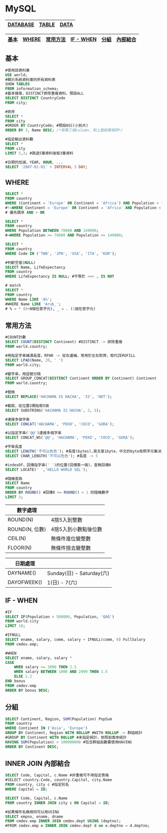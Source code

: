 # MySQL
|[DATABASE](./DATABASE.md)|[TABLE](./TABLE.md)|[DATA](./DATA.md)|
|-|-|-|

|[基本](#基本)|[WHERE](#WHERE)|[常用方法](#常用方法)|[IF - WHEN](#IF%20-%20WHEN)|[分組](#分組)|[內部結合](#INNER)|
|-|-|-|-|-|-|

## 基本
```sql
#使用該資料庫
USE world;
#顯示系統資料庫的所有資料表
SHOW TABLES
FROM information_schema;
#基本搜尋，DISTINCT排除重複資料，預設ALL
SELECT DISTINCT CountryCode
FROM city;

#排序
SELECT *
FROM city
#ORDER BY CountryCode; #預設ASC(小到大)
ORDER BY 3, Name DESC; /*用第三個column，和上面結果相同*/

#指定輸出資料數
SELECT *
FROM city
LIMIT 5,3; #跳過5筆資料後取3筆資料

#日期的加減，YEAR, HOUR, ...
SELECT '2007-01-01' + INTERVAL 3 DAY;

```

## WHERE
```sql
SELECT *
FROM country
WHERE (Continent = 'Europe' OR Continent = 'Africa') AND Population < 10000;
#!=WHERE Continent = 'Europe' OR Continent = 'Africa' AND Population < 10000;
# 優先順序 AND > OR

SELECT *
FROM country
WHERE Population BETWEEN 78000 AND 149000;
#=WHERE Population >= 78000 AND Population <= 149000;

SELECT *
FROM country
WHERE Code IN ('TWN', 'JPN', 'USA', 'ITA', 'KOR');

#判斷空值(NULL)
SELECT Name, LifeExpectancy
FROM country
WHERE LifeExpectancy IS NULL; #不等於 <=> , IS NOT

# match
SELECT *
FROM country
WHERE Name LIKE 'A%';
#WHERE Name LIKE 'Arub_';
# % = * (0~N個任意字元), _ = . (1個任意字元)
```

## 常用方法
```sql
#COUNT計數
SELECT COUNT(DISTINCT Continent) #DISTINCT -> 排除重複
FROM world.country;

#用指定字串補滿長度，RPAR -> 從右邊補，常用於左右對齊，取代ZEROFILL
SELECT LPAD(Name, 20, ' ')
FROM world.city;

#變字串，用逗號分隔
SELECT GROUP_CONCAT(DISTINCT Continent ORDER BY Continent) Continent
FROM world.country;

#替換
SELECT REPLACE('HACHAMA IS HACHA', 'IS', 'NOT');

#截取，從位置2開始取5個
SELECT SUBSTRING('HACHAMA IS HACHA', 2, 5);

#連接多個字串
SELECT CONCAT('HACHAMA', 'PEKO', 'COCO', 'GURA');

#以指定字串('@@')連接多個字串
SELECT CONCAT_WS('@@', 'HACHAMA', 'PEKO', 'COCO', 'GURA');

#字串長度
SELECT LENGTH('不可以色色'); #長度(bytes),英文是1byte，中文的byte依照字元集決定，e.g, UTF8 -> 3byte
SELECT CHAR_LENGTH('不可以色色'); #長度 -> 5

#indexOf，回傳指字串(' ')的位置(回傳第一個)，查無回傳0
SELECT LOCATE(' ','HELLO WORLD SQL');

#隨機查詢
SELECT Name
FROM country
ORDER BY ROUND() #回傳0 <= ROUND() < 1 的隨機數字
LIMIT 3;
```
|數字處理||
|-|-|
|ROUND(N)|4捨5入到整數|
|ROUND(N, 位數)| 4捨5入到小數點後位數|
|CEIL(N)|無條件進位變整數|
|FLOOR(N)|無條件捨去變整數|

|日期處理||
|-|-|
|DAYNAME()|Sunday(日) - Saturday(六)|
|DAYOFWEEK()|1(日) - 7(六)|

## IF - WHEN
```sql
#IF
SELECT IF(Population > 500000, Population, 'QAQ')
FROM world.city
LIMIT 10;

#IFNULL
SELECT ename, salary, comm, salary + IFNULL(comm, 0) FullSalary
FROM cmdev.emp;

#WHEN
SELECT ename, salary, salary *
CASE
    WHEN salary >= 3000 THEN 2.5
    WHEN salary BETWEEN 1000 AND 2999 THEN 1.5
    ELSE 1.2
END bonus
FROM cmdev.emp
ORDER BY bonus DESC;
```

## 分組
```sql
SELECT Continent, Region, SUM(Population) PopSum
FROM country
WHERE Continent IN ('Asia', 'Europe')
GROUP BY Continent, Region WITH ROLLUP #WITH ROLLUP -> 群組統計
#GROUP BY Continent WITH ROLLUP #未指定統計，依照前面來統計
HAVING SUM(Population) > 100000000 #包含群組函數要使用HAVING
ORDER BY Continent DESC;
```

## INNER JOIN 內部結合
```sql
SELECT Code, Capital, c.Name #非重複可不用指定表格
#SELECT country.Code, country.Capital, city.Name
FROM country, city c #指定別名
WHERE Capital = ID;

SELECT Code, Capital, c.Name
FROM country INNER JOIN city c ON Capital = ID;

#如果條件名稱相同可以用USING
SELECT empno, ename, dname
FROM cmdev.emp INNER JOIN cmdev.dept USING (deptno); 
#FROM cmdev.emp e INNER JOIN cmdev.dept d on e.deptno = d.deptno;
```